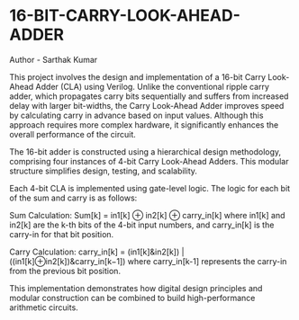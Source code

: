 # 16-BIT-CARRY-LOOK-AHEAD-ADDER
Author - Sarthak Kumar

This project involves the design and implementation of a 16-bit Carry Look-Ahead Adder (CLA) using Verilog. Unlike the conventional ripple carry adder, which propagates carry bits sequentially and suffers from increased delay with larger bit-widths, the Carry Look-Ahead Adder improves speed by calculating carry in advance based on input values. Although this approach requires more complex hardware, it significantly enhances the overall performance of the circuit.

The 16-bit adder is constructed using a hierarchical design methodology, comprising four instances of 4-bit Carry Look-Ahead Adders. This modular structure simplifies design, testing, and scalability.

Each 4-bit CLA is implemented using gate-level logic. The logic for each bit of the sum and carry is as follows:

Sum Calculation:
Sum[k] = in1[k] ⊕ in2[k] ⊕ carry_in[k]
where in1[k] and in2[k] are the k-th bits of the 4-bit input numbers, and carry_in[k] is the carry-in for that bit position.

Carry Calculation:
carry_in[k] = (in1[k]&in2[k]) | ((in1[k]⊕in2[k])&carry_in[k−1])
where carry_in[k-1] represents the carry-in from the previous bit position.

This implementation demonstrates how digital design principles and modular construction can be combined to build high-performance arithmetic circuits.
